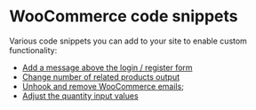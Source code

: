 # WooCommerce code snippets

Various code snippets you can add to your site to enable custom functionality:

- [Add a message above the login / register form](./before-login--register-form.md)
- [Change number of related products output](./number-of-products-per-row.md)
- [Unhook and remove WooCommerce emails](./unhook--remove-woocommerce-emails.md);
- [Adjust the quantity input values](./adjust-quantity-input-values.md)
